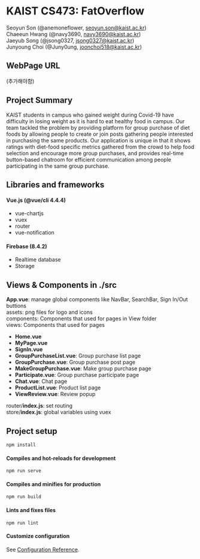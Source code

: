 # KAIST CS473: FatOverflow
Seoyun Son (@anemoneflower, seoyun.son@kaist.ac.kr)  
Chaeeun Hwang (@navy3690, navy3690@kaist.ac.kr)  
Jaeyub Song (@jsong0327, jsong0327@kaist.ac.kr)   
Junyoung Choi (@Juny0ung, joonchoi518@kaist.ac.kr)  

## WebPage URL
(추가해야함)

## Project Summary
KAIST students in campus who gained weight during Covid-19 have difficulty in losing weight as it is hard to eat healthy food in campus. Our team tackled the problem by providing platform for group purchase of diet foods by allowing people to create or join posts gathering people interested in purchasing the same products. Our application is unique in that it shows ratings with diet-food specific metrics gathered from the crowd to help food selection and encourage more group purchases, and provides real-time button-based chatroom for efficient communication among people participating in the same group purchase.   

## Libraries and frameworks
#### Vue.js (@vue/cli 4.4.4)
  * vue-chartjs  
  * vuex  
  * router  
  * vue-notification

#### Firebase (8.4.2)
  * Realtime database
  * Storage

## Views & Components in ./src
__App.vue__: manage global components like NavBar, SearchBar, Sign In/Out buttions   
assets: png files for logo and icons   
components: Components that used for pages in View folder   
views: Components that used for pages   
- __Home.vue__   
- __MyPage.vue__   
- __SignIn.vue__   
- __GroupPurchaseList.vue__: Group purchase list page   
- __GroupPurchase.vue__: Group purchase post page   
- __MakeGroupPurchase.vue__: Make group purchase page   
- __Participate.vue__: Group purchase participate page   
- __Chat.vue__: Chat page   
- __ProductList.vue__: Product list page      
- __ViewReview.vue__: Review popup   

router/__index.js__: set routing   
store/__index.js__: global variables using vuex   


## Project setup
```
npm install
```

#### Compiles and hot-reloads for development
```
npm run serve
```

#### Compiles and minifies for production
```
npm run build
```

#### Lints and fixes files
```
npm run lint
```

#### Customize configuration
See [Configuration Reference](https://cli.vuejs.org/config/).
